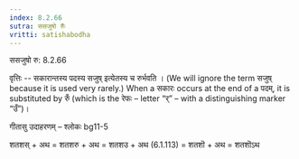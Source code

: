 ```yaml
---
index: 8.2.66
sutra: ससजुषो रुँः
vritti: satishabodha
---
```



 ससजुषो रु: 8.2.66 


वृत्तिः -- सकारान्तस्य पदस्य सजुष् इत्येतस्य च रुर्भवति । (We will ignore the term सजुष् because it is used very rarely.) When a सकारः occurs at the end of a पदम्, it is substituted by रुँ (which is the रेफः – letter “र्” – with a distinguishing marker “उँ”)। 


गीतासु उदाहरणम् – श्लोकः bg11-5 


शतशस् + अथ = शतशरु + अथ = शतशउ + अथ (6.1.113) = शतशॊ + अथ = शतशॊऽथ 



